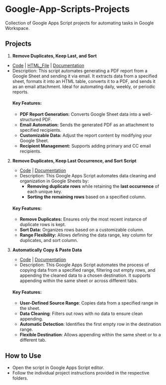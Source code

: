 # Google-App-Scripts-Projects
Collection of Google Apps Script projects for automating tasks in Google Workspace.

## Projects
1. **Remove Duplicates, Keep Last, and Sort**
- [Code](Google_Sheet_Pdf_Report_Email/App_Script.gs) | [HTML_File](Google_Sheet_Pdf_Report_Email/HTML.html) | [Documentation](Google_Sheet_Pdf_Report_Email/README.md)
- Description: This script automates generating a PDF report from a Google Sheet and sending it via email. It extracts data from a specified sheet, formats it into an HTML table, converts it to a PDF, and sends it as an email attachment. Ideal for automating daily, weekly, or periodic reports.
   #### Key Features:
   - **PDF Report Generation:** Converts Google Sheet data into a well-structured PDF.
   - **Email Automation:**      Sends the generated PDF as an attachment to specified recipients.
   - **Customizable Data:**     Adjust the report content by modifying your Google Sheet.
   - **Recipient Management:**  Supports adding primary and CC email recipients.

2. **Remove Duplicates, Keep Last Occurrence, and Sort Script**
   - [Code](Remove_Duplicate_Rows_And_Sort_Final_Result_Based_On_Column_Value/App_Script.gs) | [Documentation](Remove_Duplicate_Rows_And_Sort_Final_Result_Based_On_Column_Value/README.md)
   - Description: This Google Apps Script automates data cleaning and organization in Google Sheets by:  
      - **Removing duplicate rows** while retaining the **last occurrence** of each unique key.  
      - **Sorting the remaining rows** based on a specified column.  
   #### Key Features:  
   - **Remove Duplicates:** Ensures only the most recent instance of duplicate rows is kept.  
   - **Sort Data:** Organizes rows based on a customizable column.  
   - **Range Flexibility:** Allows defining the data range, key column for duplicates, and sort column.  

3. **Automatically Copy & Paste Data**
   - [Code](Automatically_Paste_Data_From_1_Place_To_Another/App_Script.gs) | [Documentation](Automatically_Paste_Data_From_1_Place_To_Another/README.md)
   - Description: This Google Apps Script automates the process of copying data from a specified range, filtering out empty rows, and appending the cleaned data to a chosen destination. It supports appending within the same sheet or across different tabs.  
   #### Key Features: 
   - **User-Defined Source Range**: Copies data from a specified range in the sheet.  
   - **Data Cleaning**: Filters out rows with no data to ensure clean appending.  
   - **Automatic Detection**: Identifies the first empty row in the destination range.  
   - **Flexible Destination**: Allows appending within the same sheet or to a different tab.  

## How to Use
- Open the script in Google Apps Script editor.
- Follow the individual project instructions provided in the respective folders.

